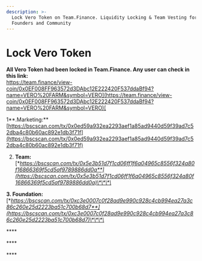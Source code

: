 ```yaml
---
description: >-
  Lock Vero Token on Team.Finance. Liquidity Locking & Team Vesting for Token
  Founders and Community
---
```


# Lock Vero Token

**All Vero Token had been locked in Team.Finance. Any user can check in this link:**  
[https://team.finance/view-coin/0x0EF008FF963572d3DAbc12E222420F537ddaBf94?name=VERO%20FARM&symbol=VERO](https://team.finance/view-coin/0x0EF008FF963572d3DAbc12E222420F537ddaBf94?name=VERO%20FARM&symbol=VERO)[  
](https://team.finance/view-coin/0x0EF008FF963572d3DAbc12E222420F537ddaBf94?name=VERO%20FARM&symbol=VERO)

1**.Marketing:**  
[https://bscscan.com/tx/0x0ed59a932ea2293aef1a85ad9440d59f39ad7c52dba4c80b60ac892e1db3f71f](https://bscscan.com/tx/0x0ed59a932ea2293aef1a85ad9440d59f39ad7c52dba4c80b60ac892e1db3f71f)

2. **Team:**  
[**https://bscscan.com/tx/0x5e3b51d7f1cd06ff1f6a04965c8556f324a80f16866369f5cd5af9789886dd0a**](https://bscscan.com/tx/0x5e3b51d7f1cd06ff1f6a04965c8556f324a80f16866369f5cd5af9789886dd0a)\*\*\*\*

**3. Foundation:**  
[**https://bscscan.com/tx/0xc3e0007c0f28ad9e990c928c4cb994ea27a3c86c260e25d2223ba51c700b68d7**](https://bscscan.com/tx/0xc3e0007c0f28ad9e990c928c4cb994ea27a3c86c260e25d2223ba51c700b68d7)\*\*\*\*

\*\*\*\*

\*\*\*\*

\*\*\*\*

